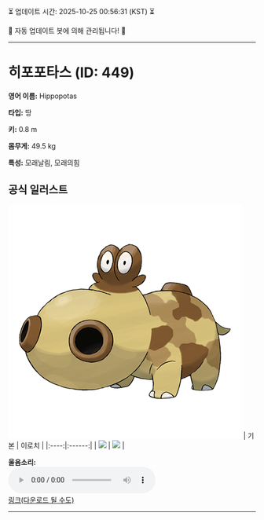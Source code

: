 
⏳ 업데이트 시간: 2025-10-25 00:56:31 (KST) ⏳

🤖 자동 업데이트 봇에 의해 관리됩니다! 🤖

---

# 히포포타스 (ID: 449)
**영어 이름:** Hippopotas

**타입:** 땅

**키:** 0.8 m

**몸무게:** 49.5 kg

**특성:** 모래날림, 모래의힘

## 공식 일러스트
![](https://raw.githubusercontent.com/PokeAPI/sprites/master/sprites/pokemon/other/official-artwork/449.png)
| 기본 | 이로치 |
|:----:|:------:|
| <img src="http://play.pokemonshowdown.com/sprites/ani/hippopotas.gif" width="200"> | <img src="http://play.pokemonshowdown.com/sprites/ani-shiny/hippopotas.gif" width="200"> |

**울음소리:**<br><audio controls src="https://raw.githubusercontent.com/PokeAPI/cries/main/cries/pokemon/latest/449.ogg"></audio><br> [링크(다운로드 될 수도)](https://raw.githubusercontent.com/PokeAPI/cries/main/cries/pokemon/latest/449.ogg)


---

